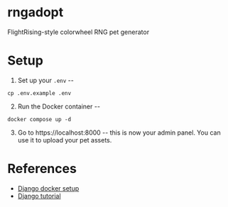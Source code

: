 # rngadopt

FlightRising-style colorwheel RNG pet generator

# Setup
1. Set up your `.env` --
  ```
  cp .env.example .env
  ```
2. Run the Docker container --
  ```
  docker compose up -d
  ```
3. Go to https://localhost:8000 -- this is now your admin panel. You can use it to upload your pet assets.

# References
- [Django docker setup](https://github.com/docker/awesome-compose/tree/master/official-documentation-samples/django/)
- [Django tutorial](https://docs.djangoproject.com/en/4.1/intro/tutorial01/)